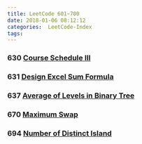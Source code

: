 ```yaml
---
title: LeetCode 601~700
date: 2018-01-06 08:12:12
categories:  LeetCode-Index
tags:
---
```


### 630 [Course Schedule III](http://www.wayne.ink/2018/01/06/LeetCode/0630-Course-Schedule-III/)

### 631 [Design Excel Sum Formula](http://www.wayne.ink/2018/01/17/LeetCode/0631-Design-Excel-Sum-Formula/)

### 637 [Average of Levels in Binary Tree](http://www.wayne.ink/2018/02/21/LeetCode/0637-Average-of-Levels-in-Binary-Tree/)

### 670 [Maximum Swap](http://www.wayne.ink/2018/02/14/LeetCode/0670-Maximum-Swap/) 

### 694 [Number of Distinct IsIand](http://www.wayne.ink/2017/10/09/LeetCode/0694-Number-Of-Distinct-Island/)


